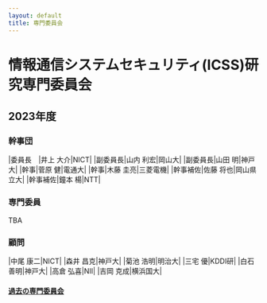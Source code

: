 ```yaml
---
layout: default
title: 専門委員会
---
```


# 情報通信システムセキュリティ(ICSS)研究専門委員会

## 2023年度

### 幹事団

|委員長　|井上 大介|NICT|
|副委員長|山内 利宏|岡山大|
|副委員長|山田 明|神戸大|
|幹事|菅原 健|電通大|
|幹事|木藤 圭亮|三菱電機|
|幹事補佐|佐藤 将也|岡山県立大|
|幹事補佐|鐘本 楊|NTT|

### 専門委員
TBA

### 顧問

|中尾 康二|NICT|
|森井 昌克|神戸大|
|菊池 浩明|明治大|
|三宅 優|KDDI研|
|白石 善明|神戸大|
|高倉 弘喜|NII|
|吉岡 克成|横浜国大|

#### [過去の専門委員会](committee-past.html)
